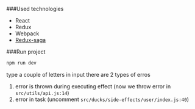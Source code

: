 ###Used technologies
* React
* Redux
* Webpack
* [Redux-saga](https://github.com/yelouafi/redux-saga)

###Run project
```bash
npm run dev
```

type a couple of letters in input
there are 2 types of erros
1. error is thrown during executing effect (now we throw error in `src/utils/api.js:14`)
2. error in task (uncomment `src/ducks/side-effects/user/index.js:40`)
